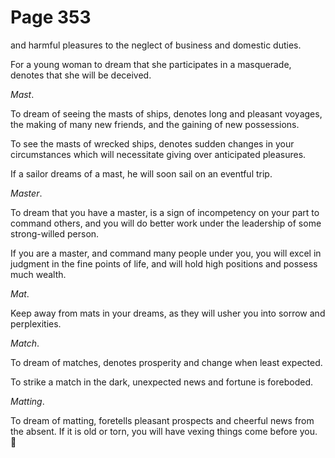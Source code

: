 # Page 353
and harmful pleasures to the neglect of business and domestic duties.


For a young woman to dream that she participates in a masquerade,
denotes that she will be deceived.


_Mast_.


To dream of seeing the masts of ships, denotes long and pleasant voyages,
the making of many new friends, and the gaining of new possessions.


To see the masts of wrecked ships, denotes sudden changes in your
circumstances which will necessitate giving over anticipated pleasures.


If a sailor dreams of a mast, he will soon sail on an eventful trip.


_Master_.


To dream that you have a master, is a sign of incompetency on your part
to command others, and you will do better work under the leadership
of some strong-willed person.


If you are a master, and command many people under you,
you will excel in judgment in the fine points of life,
and will hold high positions and possess much wealth.


_Mat_.


Keep away from mats in your dreams, as they will usher you
into sorrow and perplexities.


_Match_.


To dream of matches, denotes prosperity and change when least expected.


To strike a match in the dark, unexpected news and fortune is foreboded.


_Matting_.


To dream of matting, foretells pleasant prospects and cheerful news
from the absent. If it is old or torn, you will have vexing things
come before you.
